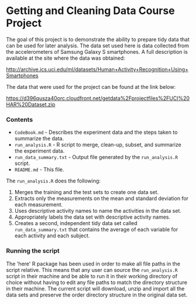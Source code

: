 # Getting and Cleaning Data Course Project

The goal of this project is to demonstrate the ability to prepare tidy data that can be used for later analysis. The data set used here is data collected from the accelerometers of Samsung Galaxy S smartphones. A full description is available at the site where the data was obtained:

http://archive.ics.uci.edu/ml/datasets/Human+Activity+Recognition+Using+Smartphones

The data that were used for the project can be found at the link below:

https://d396qusza40orc.cloudfront.net/getdata%2Fprojectfiles%2FUCI%20HAR%20Dataset.zip

### Contents

  - `CodeBook.md` - Describes the experiment data and the steps taken to summarize the data.
  - `run_analysis.R` - R script to merge, clean-up, subset, and summarize the experiment data.
  - `run_data_summary.txt` - Output file generated by the `run_analysis.R` script.
  - `README.md` - This file.

The `run_analysis.R` does the following:

1. Merges the training and the test sets to create one data set.
2. Extracts only the measurements on the mean and standard deviation for each measurement. 
3. Uses descriptive activity names to name the activities in the data set.
4. Appropriately labels the data set with descriptive activity names. 
5. Creates a second, independent tidy data set called `run_data_summary.txt` that contains the average of each variable for each activity and each subject.

### Running the script

The 'here' R package has been used in order to make all file paths in the script relative. This means that any user can source the `run_analysis.R` script in their machine and be able to run it in their working directory of choice without having to edit any file paths to match the directory structure in their machine. The current script will download, unzip and import all the data sets and preserve the order directory structure in the original data set.
